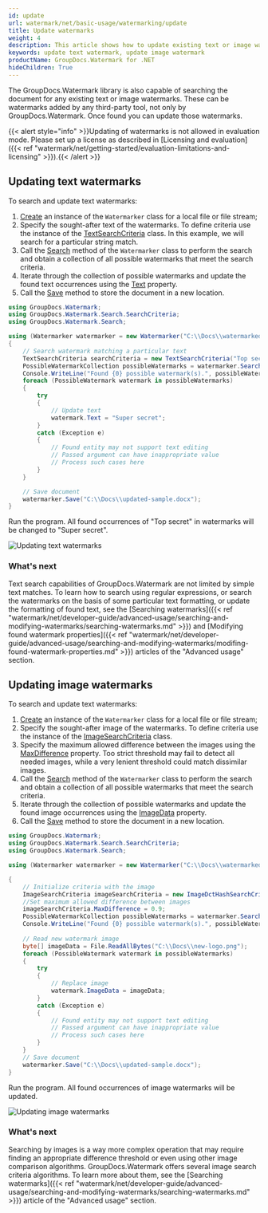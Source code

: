 ```yaml
---
id: update
url: watermark/net/basic-usage/watermarking/update
title: Update watermarks
weight: 4
description: This article shows how to update existing text or image watermarks.
keywords: update text watermark, update image watermark
productName: GroupDocs.Watermark for .NET
hideChildren: True
---
```

The GroupDocs.Watermark library is also capable of searching the document for any existing text or image watermarks. These can be watermarks added by any third-party tool, not only by GroupDocs.Watermark. Once found you can update those watermarks.

{{< alert style="info" >}}Updating of watermarks is not allowed in evaluation mode. Please set up a license as described in [Licensing and evaluation]({{< ref "watermark/net/getting-started/evaluation-limitations-and-licensing" >}}).{{< /alert >}}

## Updating text watermarks

To search and update text watermarks:
1. [Create](https://reference.groupdocs.com/net/watermark/groupdocs.watermark/watermarker/constructors/4) an instance of the `Watermarker` class for a local file or file stream;
2. Specify the sought-after text of the watermarks. To define criteria use the instance of the [TextSearchCriteria](https://reference.groupdocs.com/watermark/net/groupdocs.watermark.search.searchcriteria/textsearchcriteria/) class. In this example, we will search for a particular string match.
3. Call the [Search](https://reference.groupdocs.com/watermark/net/groupdocs.watermark/watermarker/search/#search_1) method of the `Watermarker` class to perform the search and obtain a collection of all possible watermarks that meet the search criteria.
4. Iterate through the collection of possible watermarks and update the found text occurrences using the [Text](https://reference.groupdocs.com/watermark/net/groupdocs.watermark.search/possiblewatermark/text/) property.
5. Call the [Save](https://reference.groupdocs.com/net/watermark/groupdocs.watermark.watermarker/save/methods/4) method to store the document in a new location.

```csharp
using GroupDocs.Watermark;
using GroupDocs.Watermark.Search.SearchCriteria;
using GroupDocs.Watermark.Search;

using (Watermarker watermarker = new Watermarker("C:\\Docs\\watermarked-sample.docx"))
{
    // Search watermark matching a particular text
    TextSearchCriteria searchCriteria = new TextSearchCriteria("Top secret", false);
    PossibleWatermarkCollection possibleWatermarks = watermarker.Search(searchCriteria);
    Console.WriteLine("Found {0} possible watermark(s).", possibleWatermarks.Count);
    foreach (PossibleWatermark watermark in possibleWatermarks)
    {
        try
        {
            // Update text
            watermark.Text = "Super secret";
        }
        catch (Exception e)
        {
            // Found entity may not support text editing
            // Passed argument can have inappropriate value
            // Process such cases here
        }
    }

    // Save document
    watermarker.Save("C:\\Docs\\updated-sample.docx");
}
```
Run the program. All found occurrences of "Top secret" in watermarks will be changed to "Super secret".

![Updating text watermarks](/watermark/net/images/watermarking/update-text.png)

### What's next

Text search capabilities of GroupDocs.Watermark are not limited by simple text matches. To learn how to search using regular expressions, or search the watermarks on the basis of some particular text formatting, or update the formatting of found text, see the [Searching watermarks]({{< ref "watermark/net/developer-guide/advanced-usage/searching-and-modifying-watermarks/searching-watermarks.md" >}}) and [Modifying found watermark properties]({{< ref "watermark/net/developer-guide/advanced-usage/searching-and-modifying-watermarks/modifing-found-watermark-properties.md" >}}) articles of the "Advanced usage" section.

## Updating image watermarks

To search and update text watermarks:
1. [Create](https://reference.groupdocs.com/net/watermark/groupdocs.watermark/watermarker/constructors/4) an instance of the `Watermarker` class for a local file or file stream;
2. Specify the sought-after image of the watermarks. To define criteria use the instance of the [ImageSearchCriteria](https://reference.groupdocs.com/watermark/net/groupdocs.watermark.search.searchcriteria/imagesearchcriteria/) class.
3. Specify the maximum allowed difference between the images using the [MaxDifference](https://reference.groupdocs.com/watermark/net/groupdocs.watermark.search.searchcriteria/imagesearchcriteria/maxdifference/) property. Too strict threshold may fail to detect all needed images, while a very lenient threshold could match dissimilar images.
4. Call the [Search](https://reference.groupdocs.com/watermark/net/groupdocs.watermark/watermarker/search/#search_1) method of the `Watermarker` class to perform the search and obtain a collection of all possible watermarks that meet the search criteria.
5. Iterate through the collection of possible watermarks and update the found image occurrences using the [ImageData](https://reference.groupdocs.com/watermark/net/groupdocs.watermark.search/possiblewatermark/imagedata/) property.
6. Call the [Save](https://reference.groupdocs.com/net/watermark/groupdocs.watermark.watermarker/save/methods/4) method to store the document in a new location.

```csharp
using GroupDocs.Watermark;
using GroupDocs.Watermark.Search.SearchCriteria;
using GroupDocs.Watermark.Search;

using (Watermarker watermarker = new Watermarker("C:\\Docs\\watermarked-sample.docx"))

{
    // Initialize criteria with the image    
    ImageSearchCriteria imageSearchCriteria = new ImageDctHashSearchCriteria("C:\\Docs\\logo.png");
    //Set maximum allowed difference between images
    imageSearchCriteria.MaxDifference = 0.9;
    PossibleWatermarkCollection possibleWatermarks = watermarker.Search(imageSearchCriteria);
    Console.WriteLine("Found {0} possible watermark(s).", possibleWatermarks.Count);
    
    // Read new watermark image
    byte[] imageData = File.ReadAllBytes("C:\\Docs\\new-logo.png");
    foreach (PossibleWatermark watermark in possibleWatermarks)
    {
        try
        {
            // Replace image
            watermark.ImageData = imageData;
        }
        catch (Exception e)
        {
            // Found entity may not support text editing
            // Passed argument can have inappropriate value
            // Process such cases here
        }
    }
    // Save document
    watermarker.Save("C:\\Docs\\updated-sample.docx");    
}
```
Run the program. All found occurrences of image watermarks will be updated.

![Updating image watermarks](/watermark/net/images/watermarking/update-image.png)

### What's next

Searching by images is a way more complex operation that may require finding an appropriate difference threshold or even using other image comparison algorithms. GroupDocs.Watermark offers several image search criteria algorithms. To learn more about them, see the [Searching watermarks]({{< ref "watermark/net/developer-guide/advanced-usage/searching-and-modifying-watermarks/searching-watermarks.md" >}}) article of the "Advanced usage" section.

